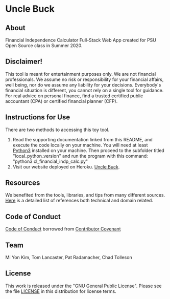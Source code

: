# Uncle Buck

## About
Financial Independence Calculator Full-Stack Web App created for PSU Open Source class in Summer 2020.

## **Disclaimer!**
This tool is meant for entertainment purposes only. We are not financial professionals. We assume no risk or responsibility for your financial affairs, well being, nor do we assume any liability for your decisions. Everybody's financial situation is different, you cannot rely on a single tool for guidance. For real advice on personal finance, find a trusted certified public accountant (CPA) or certified financial planner (CFP).

## Instructions for Use
There are two methods to accessing this toy tool.
1) Read the supporting documentation linked from this README, and execute the code locally on your machine. You will need at least [Python3](https://www.python.org/downloads/) installed on your machine. Then proceed to the subfolder titled "local_python_version" and run the program with this command: "python3 cl_financial_indp_calc.py"
2) Visit our website deployed on Heroku. [Uncle Buck](https://uncle-buck.herokuapp.com/).

## Resources
We benefited from the tools, libraries, and tips from many different sources. [Here](Resources.md) is a detailed list of references both technical and domain related. 

## Code of Conduct
[Code of Conduct](CodeOfConduct.md) borrowed from [Contributor Covenant](https://www.contributor-covenant.org/)

## Team
Mi Yon Kim, Tom Lancaster, Pat Radamacher, Chad Tolleson

## License
This work is released under the "GNU General Public License". Please see the file [LICENSE](LICENSE) in this distribution for license terms.
